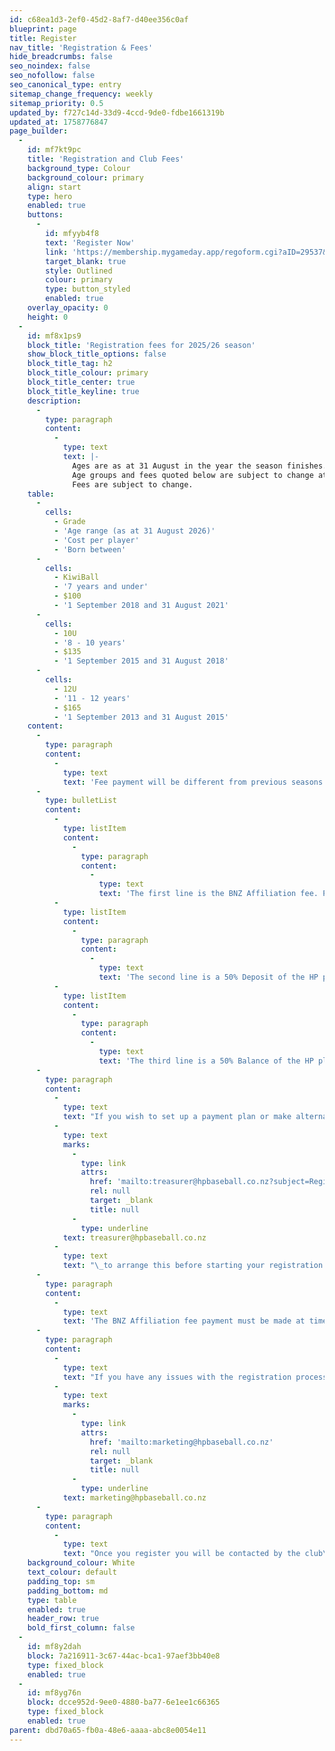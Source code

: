 ```yaml
---
id: c68ea1d3-2ef0-45d2-8af7-d40ee356c0af
blueprint: page
title: Register
nav_title: 'Registration & Fees'
hide_breadcrumbs: false
seo_noindex: false
seo_nofollow: false
seo_canonical_type: entry
sitemap_change_frequency: weekly
sitemap_priority: 0.5
updated_by: f727c14d-33d9-4ccd-9de0-fdbe1661319b
updated_at: 1758776847
page_builder:
  -
    id: mf7kt9pc
    title: 'Registration and Club Fees'
    background_type: Colour
    background_colour: primary
    align: start
    type: hero
    enabled: true
    buttons:
      -
        id: mfyyb4f8
        text: 'Register Now'
        link: 'https://membership.mygameday.app/regoform.cgi?aID=29537&pKey=c58c5260ae38f186a96fb4e3e3131958&cID=283791&formID=118995'
        target_blank: true
        style: Outlined
        colour: primary
        type: button_styled
        enabled: true
    overlay_opacity: 0
    height: 0
  -
    id: mf8x1ps9
    block_title: 'Registration fees for 2025/26 season'
    show_block_title_options: false
    block_title_tag: h2
    block_title_colour: primary
    block_title_center: true
    block_title_keyline: true
    description:
      -
        type: paragraph
        content:
          -
            type: text
            text: |-
              Ages are as at 31 August in the year the season finishes.
              Age groups and fees quoted below are subject to change at any time.
              Fees are subject to change.
    table:
      -
        cells:
          - Grade
          - 'Age range (as at 31 August 2026)'
          - 'Cost per player'
          - 'Born between'
      -
        cells:
          - KiwiBall
          - '7 years and under'
          - $100
          - '1 September 2018 and 31 August 2021'
      -
        cells:
          - 10U
          - '8 - 10 years'
          - $135
          - '1 September 2015 and 31 August 2018'
      -
        cells:
          - 12U
          - '11 - 12 years'
          - $165
          - '1 September 2013 and 31 August 2015'
    content:
      -
        type: paragraph
        content:
          -
            type: text
            text: 'Fee payment will be different from previous seasons. Previously the club took the BNZ affiliation fee portion and paid this to BNZ on your behalf. This is now being paid directly to BNZ at the time of registration. When you get to the end of the registration form there will be 3 payment lines visible (based on the age of the player being registered)'
      -
        type: bulletList
        content:
          -
            type: listItem
            content:
              -
                type: paragraph
                content:
                  -
                    type: text
                    text: 'The first line is the BNZ Affiliation fee. Payment for this is required at time of registration'
          -
            type: listItem
            content:
              -
                type: paragraph
                content:
                  -
                    type: text
                    text: 'The second line is a 50% Deposit of the HP player fee. Payment for this is required at time of registration'
          -
            type: listItem
            content:
              -
                type: paragraph
                content:
                  -
                    type: text
                    text: 'The third line is a 50% Balance of the HP player fee. Payment for this is optional at time of registration. If not paid at the time of registration, the balance of fees is required to be paid by 4/10/25.'
      -
        type: paragraph
        content:
          -
            type: text
            text: "If you wish to set up a payment plan or make alternative arrangements for payment, please email\_"
          -
            type: text
            marks:
              -
                type: link
                attrs:
                  href: 'mailto:treasurer@hpbaseball.co.nz?subject=Registration%20fee%20payment%20program'
                  rel: null
                  target: _blank
                  title: null
              -
                type: underline
            text: treasurer@hpbaseball.co.nz
          -
            type: text
            text: "\_to arrange this before starting your registration. You will be provided a promo code so you can register and checkout without paying the required 50% deposit."
      -
        type: paragraph
        content:
          -
            type: text
            text: 'The BNZ Affiliation fee payment must be made at time of registration. We are not able to provide alternative payment options on this'
      -
        type: paragraph
        content:
          -
            type: text
            text: "If you have any issues with the registration process, or if you have any questions. Please reach out for assistance.\_"
          -
            type: text
            marks:
              -
                type: link
                attrs:
                  href: 'mailto:marketing@hpbaseball.co.nz'
                  rel: null
                  target: _blank
                  title: null
              -
                type: underline
            text: marketing@hpbaseball.co.nz
      -
        type: paragraph
        content:
          -
            type: text
            text: "Once you register you will be contacted by the club\_with information on Spring Training and also the plans for the season ahead.\_"
    background_colour: White
    text_colour: default
    padding_top: sm
    padding_bottom: md
    type: table
    enabled: true
    header_row: true
    bold_first_column: false
  -
    id: mf8y2dah
    block: 7a216911-3c67-44ac-bca1-97aef3bb40e8
    type: fixed_block
    enabled: true
  -
    id: mf8yg76n
    block: dcce952d-9ee0-4880-ba77-6e1ee1c66365
    type: fixed_block
    enabled: true
parent: dbd70a65-fb0a-48e6-aaaa-abc8e0054e11
---
```


